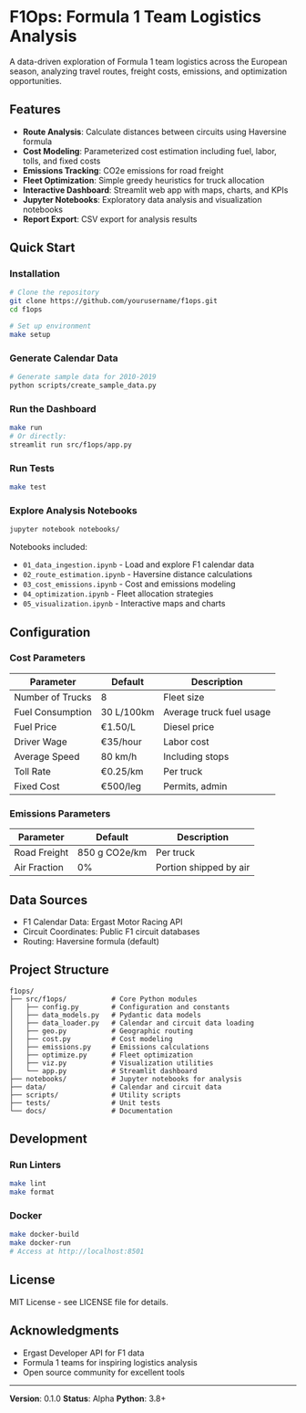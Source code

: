 # F1Ops: Formula 1 Team Logistics Analysis

A data-driven exploration of Formula 1 team logistics across the European season, analyzing travel routes, freight costs, emissions, and optimization opportunities.

## Features

- **Route Analysis**: Calculate distances between circuits using Haversine formula
- **Cost Modeling**: Parameterized cost estimation including fuel, labor, tolls, and fixed costs
- **Emissions Tracking**: CO2e emissions for road freight
- **Fleet Optimization**: Simple greedy heuristics for truck allocation
- **Interactive Dashboard**: Streamlit web app with maps, charts, and KPIs
- **Jupyter Notebooks**: Exploratory data analysis and visualization notebooks
- **Report Export**: CSV export for analysis results

## Quick Start

### Installation

```bash
# Clone the repository
git clone https://github.com/yourusername/f1ops.git
cd f1ops

# Set up environment
make setup
```

### Generate Calendar Data

```bash
# Generate sample data for 2010-2019
python scripts/create_sample_data.py
```

### Run the Dashboard

```bash
make run
# Or directly:
streamlit run src/f1ops/app.py
```

### Run Tests

```bash
make test
```

### Explore Analysis Notebooks

```bash
jupyter notebook notebooks/
```

Notebooks included:
- `01_data_ingestion.ipynb` - Load and explore F1 calendar data
- `02_route_estimation.ipynb` - Haversine distance calculations
- `03_cost_emissions.ipynb` - Cost and emissions modeling
- `04_optimization.ipynb` - Fleet allocation strategies
- `05_visualization.ipynb` - Interactive maps and charts

## Configuration

### Cost Parameters

| Parameter | Default | Description |
|-----------|---------|-------------|
| Number of Trucks | 8 | Fleet size |
| Fuel Consumption | 30 L/100km | Average truck fuel usage |
| Fuel Price | €1.50/L | Diesel price |
| Driver Wage | €35/hour | Labor cost |
| Average Speed | 80 km/h | Including stops |
| Toll Rate | €0.25/km | Per truck |
| Fixed Cost | €500/leg | Permits, admin |

### Emissions Parameters

| Parameter | Default | Description |
|-----------|---------|-------------|
| Road Freight | 850 g CO2e/km | Per truck |
| Air Fraction | 0% | Portion shipped by air |

## Data Sources

- F1 Calendar Data: Ergast Motor Racing API
- Circuit Coordinates: Public F1 circuit databases
- Routing: Haversine formula (default)

## Project Structure

```
f1ops/
├── src/f1ops/           # Core Python modules
│   ├── config.py        # Configuration and constants
│   ├── data_models.py   # Pydantic data models
│   ├── data_loader.py   # Calendar and circuit data loading
│   ├── geo.py           # Geographic routing
│   ├── cost.py          # Cost modeling
│   ├── emissions.py     # Emissions calculations
│   ├── optimize.py      # Fleet optimization
│   ├── viz.py           # Visualization utilities
│   └── app.py           # Streamlit dashboard
├── notebooks/           # Jupyter notebooks for analysis
├── data/                # Calendar and circuit data
├── scripts/             # Utility scripts
├── tests/               # Unit tests
└── docs/                # Documentation
```

## Development

### Run Linters

```bash
make lint
make format
```

### Docker

```bash
make docker-build
make docker-run
# Access at http://localhost:8501
```

## License

MIT License - see LICENSE file for details.

## Acknowledgments

- Ergast Developer API for F1 data
- Formula 1 teams for inspiring logistics analysis
- Open source community for excellent tools

---

**Version**: 0.1.0
**Status**: Alpha
**Python**: 3.8+
